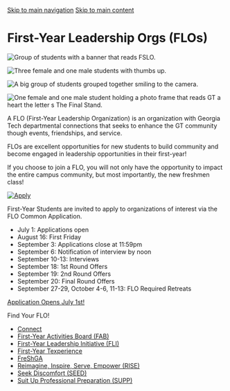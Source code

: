 [Skip to main navigation](https://studentengagement.gatech.edu/get-involved/first-year-leadership-orgs#main-navigation) [Skip to main content](https://studentengagement.gatech.edu/get-involved/first-year-leadership-orgs#main-content)

# First-Year Leadership Orgs (FLOs)

![Group of students with a banner that reads FSLO.](https://studentengagement.gatech.edu/sites/default/files/2022-03/FSLO3.png)

![Three female and one male students with thumbs up.](https://studentengagement.gatech.edu/sites/default/files/2022-03/FLO1.png)

![A big group of students grouped together smiling to the camera.](https://studentengagement.gatech.edu/sites/default/files/2022-03/FLO2_0.png)

![One female and one male student holding a photo frame that reads GT a heart the letter s The Final Stand.](https://studentengagement.gatech.edu/sites/default/files/2022-03/FLO4.png)

A FLO (First-Year Leadership Organization) is an organization with Georgia Tech departmental connections that seeks to enhance the GT community though events, friendships, and service.

FLOs are excellent opportunities for new students to build community and become engaged in leadership opportunities in their first-year!

If you choose to join a FLO, you will not only have the opportunity to impact the entire campus community, but most importantly, the new freshmen class!

[![Apply](https://studentengagement.gatech.edu/sites/default/files/2022-04/Apply.png)](https://gatech.campuslabs.com/engage/submitter/form/start/643207 "Application Opens July 1st!")

First-Year Students are invited to apply to organizations of interest via the FLO Common Application.

- July 1: Applications open
- August 16: First Friday
- September 3: Applications close at 11:59pm
- September 6: Notification of interview by noon
- September 10-13: Interviews
- September 18: 1st Round Offers
- September 19: 2nd Round Offers
- September 20: Final Round Offers
- September 27-29, October 4-6, 11-13: FLO Required Retreats

[Application Opens July 1st!](https://gatech.campuslabs.com/engage/submitter/form/start/643207 "Application Opens July 1st!")

Find Your FLO!

- [Connect](https://gatech.campuslabs.com/engage/organization/connect)
- [First-Year Activities Board (FAB)](https://gatech.campuslabs.com/engage/organization/freshman-activities-board)
- [First-Year Leadership Initiative (FLI)](https://gatech.campuslabs.com/engage/organization/freshmen-leadership-initiative)
- [First-Year Texperience](https://gatech.campuslabs.com/engage/organization/fyt)
- [FreShGA](https://gatech.campuslabs.com/engage/organization/freshga)
- [Reimagine, Inspire, Serve, Empower (RISE)](https://gatech.campuslabs.com/engage/organization/rise)
- [Seek Discomfort (SEED)](https://gatech.campuslabs.com/engage/organization/seed)
- [Suit Up Professional Preparation (SUPP)](https://gatech.campuslabs.com/engage/organization/suit-up-professional-preparation)